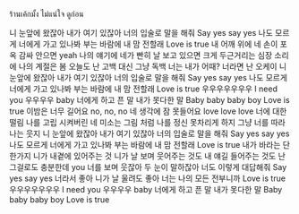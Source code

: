 ร้านเค้กมั้ง ไม่แน่ใจ ดูก่อน

니 눈앞에 왔잖아
내가 여기 있잖아
너의 입술로 말을 해줘
Say yes say yes
나도 모르게 너에게 가고 있나봐
부는 바람에 내 맘 전할래
Love is true
내 어깨 위에 네 손이 포옥 감싸 안으면 yeah
나의 얘기에 네가 빤히 날 보고 있으면
크게 두근거리는 심장 소리에 나의 계절은 봄
오늘도 난 고백 대신 그냥 독백
너는 내가 어때? 너라면 난 오케이
니 눈앞에 왔잖아
내가 여기 있잖아
너의 입술로 말을 해줘
Say yes say yes
나도 모르게 너에게 가고 있나봐
부는 바람에 내 맘 전할래
Love is true
우우우우우우우 I need you
우우우우 baby 너에게 하고 픈 말
내가 못다한 말
Baby baby baby boy
Love is true
이밤은 너무 길어요 no, no, no
네 생각에 잠 못들어요 love love love
너에 대한 떨림
나를 고립 시켜버린 네 미소는 그림
처럼 나를 정신 못차리게 하지
그냥 너를 따라 나는 웃지
니 눈앞에 왔잖아
내가 여기 있잖아
너의 입술로 말을 해줘
Say yes say yes
나도 모르게 너에게 가고 있나봐
부는 바람에 내 맘 전할래
Love is true
내가 바라는 단 한가지
니가 내곁에 있어주는 것
니가 날 보며 웃어주는 것도
내 얘길 들어주는 것도
난 그걸로도 충분한데 you
너를 보며 웃잖아
두 눈이 말하잖아
너도 이렇게 대답해줘
Say yes say yes
너라서 좋아
니가 날 울려도 좋아
너는 나의 모든 전부니까
Love is true
우우우우우우우 I need you
우우우우 baby 너에게 하고 픈 말
내가 못다한 말
Baby baby baby boy
Love is true

